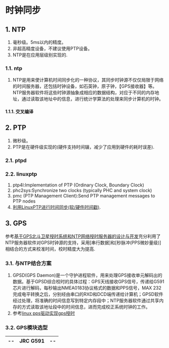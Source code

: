 # 时钟同步


## 1. NTP

1. 毫秒级。5ms以内的精度。
2. 非超高精度设备，不建议使用PTP设备。
3. NTP是在应用层级别实现的.

### 1.1. ntp

1. NTP是用来使计算机时间同步化的一种协议，其同步时钟源不仅仅局限于网络的时间服务器，还包括时钟设备，如石英钟，原子钟，【GPS接收器】等。NTP服务器软件将这些时钟源抽象成相应的数据结构，对应于不同的内存地址，通过读取该地址中的信息，进行统计学算法的处理来同步计算机的时钟。

#### 1.1.1. 交叉编译

## 2. PTP

1. 微秒级。
1. PTP是在硬件级实现的(硬件支持时间辍，减少了应用到硬件的耗时误差).

### 2.1. ptpd

### 2.2. linuxptp

1. ptp4l:Implementation of PTP (Ordinary Clock, Boundary
Clock)
2. phc2sys:Synchronize two clocks (typically PHC and system clock)
3. pmc (PTP Management Client):Send PTP management messages to PTP nodes
4. [利用LinuxPTP进行时间同步(软/硬件时间戳)](https://blog.csdn.net/BUPTOctopus/article/details/86246335).

## 3. GPS

参考[基于GPS北斗卫星授时系统和NTP网络授时服务器的设计与开发](https://blog.csdn.net/qq_35382207/article/details/110203380)充分利用了NTP服务器软件对GPS时钟源的支持，采用[串行数据]和[秒脉冲(PPS微妙量级)]相结合的方式来校准时间，校时精度大为提高.

### 3.1. 与NTP结合方案

1. GPSD(GPS Daemon)是一个守护进程软件，用来处理GPS接收单元解码出的数据。基于GPSD综合校时的具体过程：GPS天线接收GPS信号，传递给G591芯片进行解码，每秒输出NMEA0183协议格式的数据和PPS信号，MAX 232完成电平转换之后，分别经由串口的RXD和DCD端传递给计算机；GPSD软件经过处理，将准确的时间信息写到特定内存段中；NTP服务器软件通过共享内存的方式读取该地址段中的时间信息，进而完成校正系统时钟的工作。
2. 参考[linux pps驱动实现gps授时](https://blog.csdn.net/liuxd3000/article/details/108983563)

### 3.2. GPS模块选型

| --  | JRC G591 | --  |
| --- | -------- | --- |
